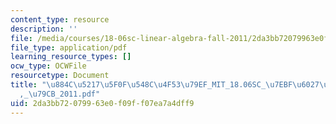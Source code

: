 ```yaml
---
content_type: resource
description: ''
file: /media/courses/18-06sc-linear-algebra-fall-2011/2da3bb72079963e0f09ff07ea7a4dff9_884c52175f0f548c4f5379ef_MIT_18.06SC_7ebf60274ee36570-_79cb_2011.pdf
file_type: application/pdf
learning_resource_types: []
ocw_type: OCWFile
resourcetype: Document
title: "\u884C\u5217\u5F0F\u548C\u4F53\u79EF_MIT_18.06SC_\u7EBF\u6027\u4EE3\u6570\
  ,_\u79CB_2011.pdf"
uid: 2da3bb72-0799-63e0-f09f-f07ea7a4dff9
---
```

